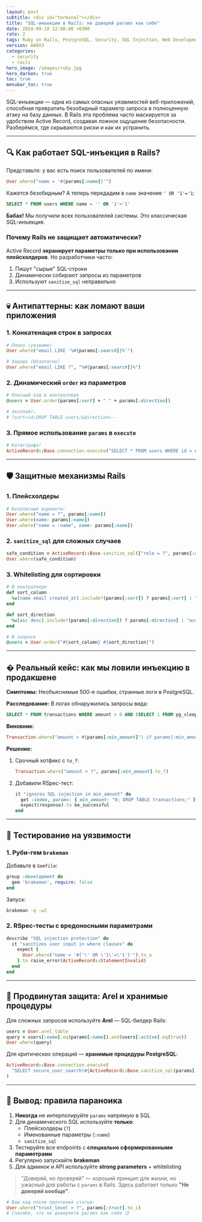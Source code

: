 ```yaml
---
layout: post
subtitle: <div id="terminal"></div>
title: "SQL-инъекции в Rails: не доверяй params как себе"
date: 2024-09-18 12:00:00 +0300
rate: 2
tags: Ruby on Rails, PostgreSQL, Security, SQL Injection, Web Development
version: A49X3
categories:
  - security
  - rails
hero_image: /images/ruby.jpg
hero_darken: true
toc: true
menubar_toc: true
---
```


SQL-инъекции — одна из самых опасных уязвимостей веб-приложений, способная превратить безобидный параметр запроса в полноценную атаку на базу данных. В Rails эта проблема часто маскируется за удобством Active Record, создавая ложное ощущение безопасности. Разберёмся, где скрываются риски и как их устранить.

---

## 🔍 Как работает SQL-инъекция в Rails?

Представьте: у вас есть поиск пользователей по имени:

```ruby
User.where("name = '#{params[:name]}'")
```

Кажется безобидным? А теперь передадим в `name` значение `' OR '1'='1`:

```sql
SELECT * FROM users WHERE name = '' OR '1'='1'
```

**Бабах!** Мы получили всех пользователей системы. Это классическая SQL-инъекция.

### Почему Rails не защищает автоматически?

Active Record **экранирует параметры только при использовании плейсхолдеров**. Но разработчики часто:

1. Пишут "сырые" SQL-строки
2. Динамически собирают запросы из параметров
3. Используют `sanitize_sql` неправильно

---

## 💀 Антипаттерны: как ломают ваши приложения

### 1. Конкатенация строк в запросах

```ruby
# Плохо (уязвимо)
User.where("email LIKE '%#{params[:search]}%'")

# Хорошо (безопасно)
User.where("email LIKE ?", "%#{params[:search]}%")
```

### 2. Динамический `order` из параметров

```ruby
# Опасный код в контроллере
@users = User.order(params[:sort] + " " + params[:direction])

# Эксплойт:
# ?sort=id;DROP TABLE users;&direction=--
```

### 3. Прямое использование `params` в `execute`

```ruby
# Катастрофа!
ActiveRecord::Base.connection.execute("SELECT * FROM users WHERE id = #{params[:id]}")
```

---

## 🛡️ Защитные механизмы Rails

### 1. Плейсхолдеры

```ruby
# Безопасные варианты:
User.where("name = ?", params[:name])
User.where(name: params[:name])
User.where("name = :name", name: params[:name])
```

### 2. `sanitize_sql` для сложных случаев

```ruby
safe_condition = ActiveRecord::Base.sanitize_sql(["role = ?", params[:role]])
User.where(safe_condition)
```

### 3. Whitelisting для сортировки

```ruby
# В контроллере
def sort_column
  %w[name email created_at].include?(params[:sort]) ? params[:sort] : "name"
end

def sort_direction
  %w[asc desc].include?(params[:direction]) ? params[:direction] : "asc"
end

# В запросе
@users = User.order("#{sort_column} #{sort_direction}")
```

---

## � Реальный кейс: как мы ловили инъекцию в продакшене

**Симптомы:** Необъяснимые 500-е ошибки, странные логи в PostgreSQL.

**Расследование:** В логах обнаружились запросы вида:

```sql
SELECT * FROM transactions WHERE amount > 0 AND (SELECT 1 FROM pg_sleep(10)) --
```

**Виновник:** 

```ruby
Transaction.where("amount > #{params[:min_amount]") if params[:min_amount].present?
```

**Решение:** 

1. Срочный хотфикс с `to_f`:
   ```ruby
   Transaction.where("amount > ?", params[:min_amount].to_f)
   ```

2. Добавили RSpec-тест:
   ```ruby
   it "ignores SQL injection in min_amount" do
     get :index, params: { min_amount: "0; DROP TABLE transactions;" }
     expect(response).to be_successful
   end
   ```

---

## 🧪 Тестирование на уязвимости

### 1. Руби-гем `brakeman`

Добавьте в `Gemfile`:

```ruby
group :development do
  gem 'brakeman', require: false
end
```

Запуск:
```bash
brakeman -q -w2
```

### 2. RSpec-тесты с вредоносными параметрами

```ruby
describe "SQL injection protection" do
  it "sanitizes user input in where clauses" do
    expect {
      User.where("name = '#{'\' OR \'1\'=\'1'}'").to_a
    }.to raise_error(ActiveRecord::StatementInvalid)
  end
end
```

---

## 🚀 Продвинутая защита: Arel и хранимые процедуры

Для сложных запросов используйте **Arel** — SQL-билдер Rails:

```ruby
users = User.arel_table
query = users[:name].eq(params[:name]).and(users[:active].eq(true))
User.where(query)
```

Для критических операций — **хранимые процедуры PostgreSQL**:

```ruby
ActiveRecord::Base.connection.execute(
  "SELECT secure_user_search(#{ActiveRecord::Base.sanitize_sql(params[:query])})"
)
```

---

## 📝 Вывод: правила параноика

1. **Никогда** не интерполируйте `params` напрямую в SQL
2. Для динамического SQL используйте **только**:
   - Плейсхолдеры (`?`)
   - Именованные параметры (`:name`)
   - `sanitize_sql`
3. Тестируйте все endpoints с **специально сформированными параметрами**
4. Регулярно запускайте **brakeman**
5. Для админок и API используйте **strong parameters** + whitelisting

> "Доверяй, но проверяй" — хороший принцип для жизни, но ужасный для работы с `params` в Rails. Здесь работает только **"Не доверяй вообще"**.

```ruby
# Ваш код после прочтения статьи:
User.where("trust_level > ?", params[:trust].to_i)
# Спасибо, что не доверяете params как себе 😉
```
